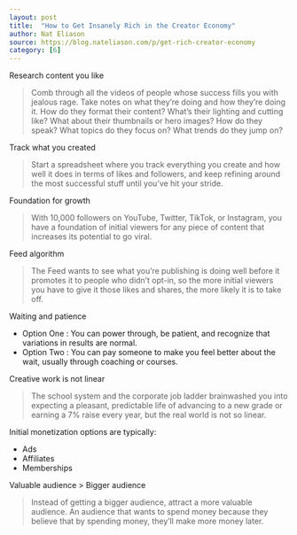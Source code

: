 ```yaml
---
layout: post
title:  "How to Get Insanely Rich in the Creator Economy"
author: Nat Eliason
source: https://blog.nateliason.com/p/get-rich-creator-economy
category: [6]
---
```


Research content you like

> Comb through all the videos of people whose success fills you with jealous rage. Take notes on what they’re doing and how they’re doing it. How do they format their content? What’s their lighting and cutting like? What about their thumbnails or hero images? How do they speak? What topics do they focus on? What trends do they jump on?

Track what you created

> Start a spreadsheet where you track everything you create and how well it does in terms of likes and followers, and keep refining around the most successful stuff until you’ve hit your stride.

Foundation for growth

> With 10,000 followers on YouTube, Twitter, TikTok, or Instagram, you have a foundation of initial viewers for any piece of content that increases its potential to go viral.

Feed algorithm

> The Feed wants to see what you’re publishing is doing well before it promotes it to people who didn’t opt-in, so the more initial viewers you have to give it those likes and shares, the more likely it is to take off.

Waiting and patience

- Option One : You can power through, be patient, and recognize that variations in results are normal.
- Option Two : You can pay someone to make you feel better about the wait, usually through coaching or courses.

Creative work is not linear

> The school system and the corporate job ladder brainwashed you into expecting a pleasant, predictable life of advancing to a new grade or earning a 7% raise every year, but the real world is not so linear.

Initial monetization options are typically:

- Ads
- Affiliates
-  Memberships

Valuable audience > Bigger audience

> Instead of getting a bigger audience, attract a more valuable audience. An audience that wants to spend money because they believe that by spending money, they’ll make more money later.

